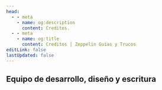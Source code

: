 ```yaml
---
head:
  - - meta
    - name: og:description
      content: Creditos.
  - - meta
    - name: og:title
      content: Creditos | Zeppelin Guías y Trucos
editLink: false
lastUpdated: false
---
```

<script setup>
import { VPTeamMembers } from 'vitepress/theme'

const members = [
  {
    avatar: 'https://avatars.githubusercontent.com/u/85186792?v=4',
    name: 'Diso',
    title: 'Creator',
    links: [
      { icon: 'github', link: 'https://github.com/DisoQ' }
    ]
  },
  {
    avatar: 'https://avatars.githubusercontent.com/u/85960708?v=4',
    name: 'Nixco',
    title: 'Development Team',
    links: [
      { icon: 'github', link: 'https://github.com/nixco3' }
    ]
  },
  {
    avatar: 'https://avatars.githubusercontent.com/u/125166513?v=4',
    name: 'Lyg',
    title: 'Write Team',
    links: [
      { icon: 'github', link: 'https://github.com/Lygchi' }
    ]
  }
]
</script>

## Equipo de desarrollo, diseño y escritura
<VPTeamMembers size="medium" :members="members" />